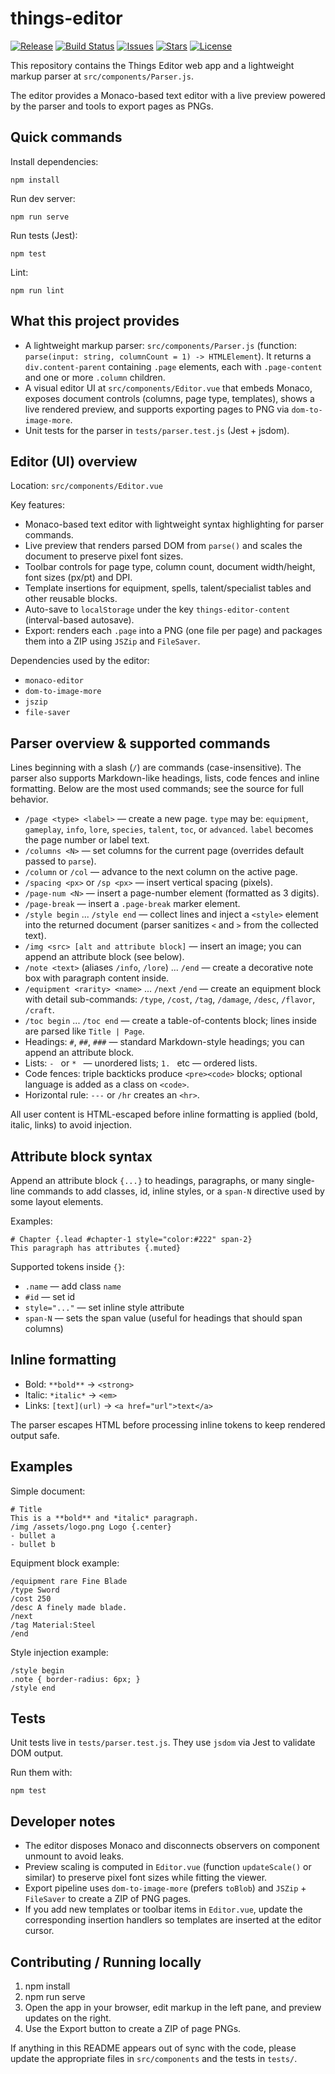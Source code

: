 # things-editor

[![Release](https://img.shields.io/github/v/release/VoltaicGRiD/utopia-things-editor?style=flat-square)](https://github.com/VoltaicGRiD/utopia-things-editor/releases)
[![Build Status](https://img.shields.io/github/actions/workflow/status/VoltaicGRiD/utopia-things-editor/ci.yml?branch=main&style=flat-square)](https://github.com/VoltaicGRiD/utopia-things-editor/actions)
[![Issues](https://img.shields.io/github/issues/VoltaicGRiD/utopia-things-editor?style=flat-square)](https://github.com/VoltaicGRiD/utopia-things-editor/issues)
[![Stars](https://img.shields.io/github/stars/VoltaicGRiD/utopia-things-editor?style=flat-square)](https://github.com/VoltaicGRiD/utopia-things-editor/stargazers)
[![License](https://img.shields.io/github/license/VoltaicGRiD/utopia-things-editor?style=flat-square)](https://github.com/VoltaicGRiD/utopia-things-editor/blob/main/LICENSE)

This repository contains the Things Editor web app and a lightweight markup parser at `src/components/Parser.js`.

The editor provides a Monaco-based text editor with a live preview powered by the parser and tools to export pages as PNGs.

## Quick commands

Install dependencies:

```pwsh
npm install
```

Run dev server:

```pwsh
npm run serve
```

Run tests (Jest):

```pwsh
npm test
```

Lint:

```pwsh
npm run lint
```

## What this project provides

- A lightweight markup parser: `src/components/Parser.js` (function: `parse(input: string, columnCount = 1) -> HTMLElement`). It returns a `div.content-parent` containing `.page` elements, each with `.page-content` and one or more `.column` children.
- A visual editor UI at `src/components/Editor.vue` that embeds Monaco, exposes document controls (columns, page type, templates), shows a live rendered preview, and supports exporting pages to PNG via `dom-to-image-more`.
- Unit tests for the parser in `tests/parser.test.js` (Jest + jsdom).

## Editor (UI) overview

Location: `src/components/Editor.vue`

Key features:
- Monaco-based text editor with lightweight syntax highlighting for parser commands.
- Live preview that renders parsed DOM from `parse()` and scales the document to preserve pixel font sizes.
- Toolbar controls for page type, column count, document width/height, font sizes (px/pt) and DPI.
- Template insertions for equipment, spells, talent/specialist tables and other reusable blocks.
- Auto-save to `localStorage` under the key `things-editor-content` (interval-based autosave).
- Export: renders each `.page` into a PNG (one file per page) and packages them into a ZIP using `JSZip` and `FileSaver`.

Dependencies used by the editor:
- `monaco-editor`
- `dom-to-image-more`
- `jszip`
- `file-saver`

## Parser overview & supported commands

Lines beginning with a slash (`/`) are commands (case-insensitive). The parser also supports Markdown-like headings, lists, code fences and inline formatting. Below are the most used commands; see the source for full behavior.

- `/page <type> <label>` — create a new page. `type` may be: `equipment`, `gameplay`, `info`, `lore`, `species`, `talent`, `toc`, or `advanced`. `label` becomes the page number or label text.
- `/columns <N>` — set columns for the current page (overrides default passed to `parse`).
- `/column` or `/col` — advance to the next column on the active page.
- `/spacing <px>` or `/sp <px>` — insert vertical spacing (pixels).
- `/page-num <N>` — insert a page-number element (formatted as 3 digits).
- `/page-break` — insert a `.page-break` marker element.
- `/style begin` ... `/style end` — collect lines and inject a `<style>` element into the returned document (parser sanitizes `<` and `>` from the collected text).
- `/img <src> [alt and attribute block]` — insert an image; you can append an attribute block (see below).
- `/note <text>` (aliases `/info`, `/lore`) ... `/end` — create a decorative note box with paragraph content inside.
- `/equipment <rarity> <name>` ... `/next` `/end` — create an equipment block with detail sub-commands: `/type`, `/cost`, `/tag`, `/damage`, `/desc`, `/flavor`, `/craft`.
- `/toc begin` ... `/toc end` — create a table-of-contents block; lines inside are parsed like `Title | Page`.
- Headings: `#`, `##`, `###` — standard Markdown-style headings; you can append an attribute block.
- Lists: `- ` or `* ` — unordered lists; `1. ` etc — ordered lists.
- Code fences: triple backticks produce `<pre><code>` blocks; optional language is added as a class on `<code>`.
- Horizontal rule: `---` or `/hr` creates an `<hr>`.

All user content is HTML-escaped before inline formatting is applied (bold, italic, links) to avoid injection.

## Attribute block syntax

Append an attribute block `{...}` to headings, paragraphs, or many single-line commands to add classes, id, inline styles, or a `span-N` directive used by some layout elements.

Examples:

```
# Chapter {.lead #chapter-1 style="color:#222" span-2}
This paragraph has attributes {.muted}
```

Supported tokens inside `{}`:
- `.name` — add class `name`
- `#id` — set id
- `style="..."` — set inline style attribute
- `span-N` — sets the span value (useful for headings that should span columns)

## Inline formatting

- Bold: `**bold**` → `<strong>`
- Italic: `*italic*` → `<em>`
- Links: `[text](url)` → `<a href="url">text</a>`

The parser escapes HTML before processing inline tokens to keep rendered output safe.

## Examples

Simple document:

```
# Title
This is a **bold** and *italic* paragraph.
/img /assets/logo.png Logo {.center}
- bullet a
- bullet b
```

Equipment block example:

```
/equipment rare Fine Blade
/type Sword
/cost 250
/desc A finely made blade.
/next
/tag Material:Steel
/end
```

Style injection example:

```
/style begin
.note { border-radius: 6px; }
/style end
```

## Tests

Unit tests live in `tests/parser.test.js`. They use `jsdom` via Jest to validate DOM output.

Run them with:

```pwsh
npm test
```

## Developer notes

- The editor disposes Monaco and disconnects observers on component unmount to avoid leaks.
- Preview scaling is computed in `Editor.vue` (function `updateScale()` or similar) to preserve pixel font sizes while fitting the viewer.
- Export pipeline uses `dom-to-image-more` (prefers `toBlob`) and `JSZip` + `FileSaver` to create a ZIP of PNG pages.
- If you add new templates or toolbar items in `Editor.vue`, update the corresponding insertion handlers so templates are inserted at the editor cursor.

## Contributing / Running locally

1. npm install
2. npm run serve
3. Open the app in your browser, edit markup in the left pane, and preview updates on the right.
4. Use the Export button to create a ZIP of page PNGs.

If anything in this README appears out of sync with the code, please update the appropriate files in `src/components` and the tests in `tests/`.